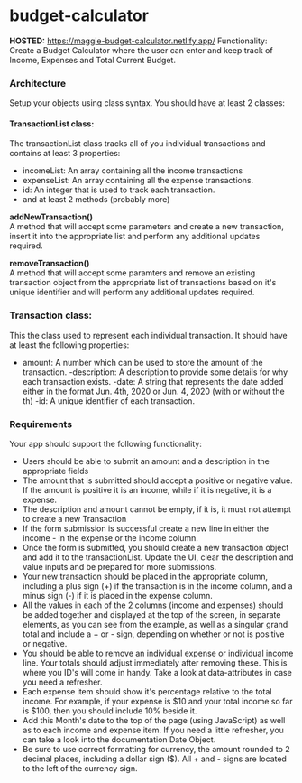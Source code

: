 # budget-calculator
**HOSTED:** https://maggie-budget-calculator.netlify.app/
Functionality: Create a Budget Calculator where the user can enter and keep track of Income, Expenses and Total Current Budget. 


### Architecture
Setup your objects using class syntax. You should have at least 2 classes:

#### TransactionList class:
The transactionList class tracks all of you individual transactions and contains at least 3 properties:

- incomeList: An array containing all the income transactions
- expenseList: An array containing all the expense transactions.
- id: An integer that is used to track each transaction.
- and at least 2 methods (probably more)

**addNewTransaction()** <br>
A method that will accept some parameters and create a new transaction, insert it into the appropriate list and perform any additional updates required.

**removeTransaction()** <br> 
A method that will accept some paramters and remove an existing transaction object from the appropriate list of transactions based on it's unique identifier and will perform any additional updates required.

### Transaction class: 
This the class used to represent each individual transaction. It should have at least the following properties:

- amount: A number which can be used to store the amount of the transaction.
-description: A description to provide some details for why each transaction exists.
-date: A string that represents the date added either in the format Jun. 4th, 2020 or Jun. 4, 2020 (with or without the th)
-id: A unique identifier of each transaction.

### Requirements
Your app should support the following functionality:

- Users should be able to submit an amount and a description in the appropriate fields
- The amount that is submitted should accept a positive or negative value. If the amount is positive it is an income, while if it is negative, it is a expense.
- The description and amount cannot be empty, if it is, it must not attempt to create a new Transaction
- If the form submission is successful create a new line in either the income - in the expense or the income column.
- Once the form is submitted, you should create a new transaction object and add it to the transactionList. Update the UI, clear the description and value inputs and be prepared for more submissions.
- Your new transaction should be placed in the appropriate column, including a plus sign (+) if the transaction is in the income column, and a minus sign (-) if it is placed in the expense column.
- All the values in each of the 2 columns (income and expenses) should be added together and displayed at the top of the screen, in separate elements, as you can see from the example, as well as a singular grand total and include a + or - sign, depending on whether or not is positive or negative.
- You should be able to remove an individual expense or individual income line. Your totals should adjust immediately after removing these. This is where you ID's will come in handy. Take a look at data-attributes in case you need a refresher.
- Each expense item should show it's percentage relative to the total income. For example, if your expense is $10 and your total income so far is $100, then you should include 10% beside it.
- Add this Month's date to the top of the page (using JavaScript) as well as to each income and expense item. If you need a little refresher, you can take a look into the documentation Date Object.
- Be sure to use correct formatting for currency, the amount rounded to 2 decimal places, including a dollar sign ($). All + and - signs are located to the left of the currency sign.


